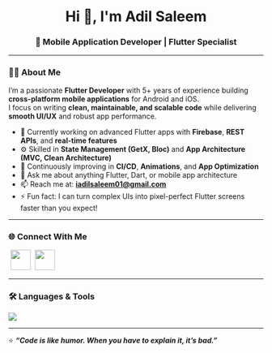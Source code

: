 <!-- Intro Section -->
<h1 align="center">Hi 👋, I'm Adil Saleem</h1>
<h3 align="center">🚀 Mobile Application Developer | Flutter Specialist</h3>

---

### 👨‍💻 About Me
I’m a passionate **Flutter Developer** with 5+ years of experience building **cross-platform mobile applications** for Android and iOS.  
I focus on writing **clean, maintainable, and scalable code** while delivering **smooth UI/UX** and robust app performance.

- 🔭 Currently working on advanced Flutter apps with **Firebase**, **REST APIs**, and **real-time features**  
- ⚙️ Skilled in **State Management (GetX, Bloc)** and **App Architecture (MVC, Clean Architecture)**  
- 🌱 Continuously improving in **CI/CD**, **Animations**, and **App Optimization**  
- 💬 Ask me about anything Flutter, Dart, or mobile app architecture  
- 📫 Reach me at: **iadilsaleem01@gmail.com**  
- ⚡ Fun fact: I can turn complex UIs into pixel-perfect Flutter screens faster than you expect!

---

### 🌐 Connect With Me
<p align="left">
  <a href="https://linkedin.com/in/adilsaleem1" target="_blank"><img src="https://skillicons.dev/icons?i=linkedin" width="40"style="margin: 0 4px;"/></a>
  <a href="mailto:iadilsaleem01@gmail.com"><img src="https://skillicons.dev/icons?i=gmail" width="40"/></a>
</p>

---

### 🛠️ Languages & Tools
<p align="left">
  <img src="https://skillicons.dev/icons?i=flutter,dart,androidstudio,firebase,git,github,postman,vscode,figma,mysql,sqlite,graphql,kotlin,laravel,html,css,bootstrap,tailwind" />
</p>

---

⭐ **_“Code is like humor. When you have to explain it, it’s bad.”_**  
